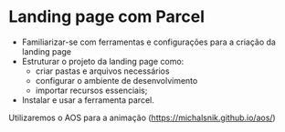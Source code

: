 # Landing page com Parcel

- Familiarizar-se com ferramentas e configurações para a criação da landing page
- Estruturar o projeto da landing page como:
  - criar pastas e arquivos necessários
  - configurar o ambiente de desenvolvimento
  - importar recursos essenciais;
- Instalar e usar a ferramenta parcel.

Utilizaremos o AOS para a animação (https://michalsnik.github.io/aos/)
